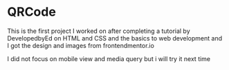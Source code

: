 # QRCode
This is the first project I worked on after completing a tutorial by DevelopedbyEd on HTML and CSS and the basics to web development  and I got the design and images from frontendmentor.io

I did not focus on mobile view and media query but i will try it next time 
